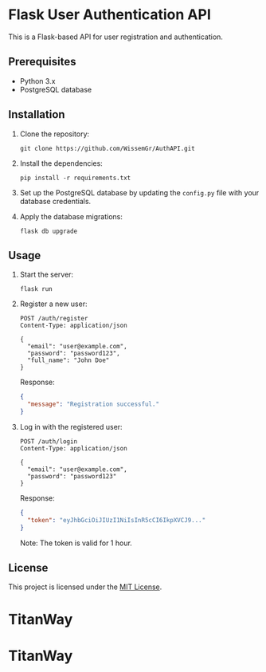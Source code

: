 # Flask User Authentication API

This is a Flask-based API for user registration and authentication.

## Prerequisites

- Python 3.x
- PostgreSQL database

## Installation

1. Clone the repository:

   ```shell
   git clone https://github.com/WissemGr/AuthAPI.git
   ```

2. Install the dependencies:

   ```shell
   pip install -r requirements.txt
   ```

3. Set up the PostgreSQL database by updating the `config.py` file with your database credentials.

4. Apply the database migrations:

   ```shell
   flask db upgrade
   ```

## Usage

1. Start the server:

   ```shell
   flask run
   ```

2. Register a new user:

   ```http
   POST /auth/register
   Content-Type: application/json

   {
     "email": "user@example.com",
     "password": "password123",
     "full_name": "John Doe"
   }
   ```

   Response:

   ```json
   {
     "message": "Registration successful."
   }
   ```

3. Log in with the registered user:

   ```http
   POST /auth/login
   Content-Type: application/json

   {
     "email": "user@example.com",
     "password": "password123"
   }
   ```

   Response:

   ```json
   {
     "token": "eyJhbGciOiJIUzI1NiIsInR5cCI6IkpXVCJ9..."
   }
   ```

   Note: The token is valid for 1 hour.

## License

This project is licensed under the [MIT License](LICENSE).

# TitanWay
# TitanWay
